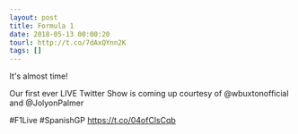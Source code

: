 ```yaml
---
layout: post
title: Formula 1
date: 2018-05-13 00:00:20
tourl: http://t.co/7dAxQYnn2K
tags: []
---
```

It's almost time!

Our first ever LIVE Twitter Show is coming up courtesy of @wbuxtonofficial and @JolyonPalmer 

#F1Live #SpanishGP https://t.co/04ofClsCqb